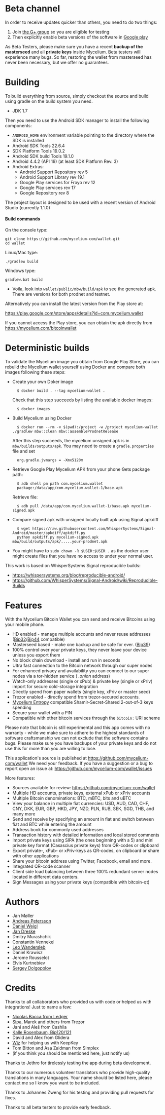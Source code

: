 Beta channel
============

In order to receive updates quicker than others, you need to do two things:

1. Join [the G+ group](https://plus.google.com/communities/102264813364583686576)
so you are eligible for testing
2. Then explicitly enable beta versions of the software in
[Google play](https://play.google.com/apps/testing/com.mycelium.wallet)

As Beta Testers, please make sure you have a recent **backup of the masterseed** and
all **private keys** inside Mycelium. Beta testers will experience many bugs.
So far, restoring the wallet from masterseed has never been necessary, but we offer no guarantees.

Building
========

To build everything from source, simply checkout the source and build using gradle
on the build system you need.

 * JDK 1.7

Then you need to use the Android SDK manager to install the following components:

 * `ANDROID_HOME` environment variable pointing to the directory where the SDK is installed
 * Android SDK Tools 22.6.4
 * SDK Platform Tools 19.0.2
 * Android SDK build Tools 19.1.0
 * Android 4.4.2 (API 19) (at least SDK Platform Rev. 3)
 * Android Extras:
    * Android Support Repository rev 5
    * Android Support Library rev 19.1
    * Google Play services for Froyo rev 12
    * Google Play services rev 17
    * Google Repository rev 8


The project layout is designed to be used with a recent version of Android Studio (currently 1.1.0)

#### Build commands

On the console type:

    git clone https://github.com/mycelium-com/wallet.git
    cd wallet

Linux/Mac type:

    ./gradlew build

Windows type:

    gradlew.bat build

 - Voila, look into `wallet/public/mbw/build/apk` to see the generated apk. 
   There are versions for both prodnet and testnet.

Alternatively you can install the latest version from the Play store at:

https://play.google.com/store/apps/details?id=com.mycelium.wallet

If you cannot access the Play store, you can obtain the apk directly from https://mycelium.com/bitcoinwallet

Deterministic builds
====================

To validate the Mycelium image you obtain from Google Play Store, you can rebuild the Mycelium wallet yourself using
Docker and compare both images following these steps:
 
* Create your own Doker image

        $ docker build . --tag mycelium-wallet .

  Check that this step succeeds by listing the available docker images:

        $ docker images 

* Build Mycelium using Docker

        $ docker run --rm -v $(pwd):/project -w /project mycelium-wallet ./gradlew mbw::clean mbw::assembleProdnetRelease

  After this step succeeds, the mycelium unsigned apk is in `mbw/builds/outputs/apk`.
  You may need to create a `gradle.properties` file and set
  
        org.gradle.jvmargs = -Xmx5120m

* Retrieve Google Play Mycelium APK from your phone
  Gets package path:

        $ adb shell pm path com.mycelium.wallet
        package:/data/app/com.mycelium.wallet-1/base.apk

  Retrieve file:

        $ adb pull /data/app/com.mycelium.wallet-1/base.apk mycelium-signed.apk

* Compare signed apk with unsigned locally built apk using Signal apkdiff

        $ wget https://raw.githubusercontent.com/WhisperSystems/Signal-Android/master/apkdiff/apkdiff.py
        python apkdiff.py mycelium-signed.apk mbw/build/outputs/apk/.....your-prodnet.apk
        
* You might have to `sudo chown -R $USER:$USER .` as the docker user might create files that you have no access to under your normal user.

This work is based on WhisperSystems Signal reproducible builds:

* https://whispersystems.org/blog/reproducible-android/
* https://github.com/WhisperSystems/Signal-Android/wiki/Reproducible-Builds


Features
========

With the Mycelium Bitcoin Wallet you can send and receive Bitcoins using your mobile phone.

 - HD enabled - manage multiple accounts and never reuse addresses ([Bip32](https://github.com/bitcoin/bips/blob/master/bip-0032.mediawiki)/[Bip44](https://github.com/bitcoin/bips/blob/master/bip-0044.mediawiki) compatible)
 - Masterseed based - make one backup and be safe for ever. ([Bip39](https://github.com/bitcoin/bips/blob/master/bip-0039.mediawiki))
 - 100% control over your private keys, they never leave your device unless you export them
 - No block chain download - install and run in seconds
 - Ultra fast connection to the Bitcoin network through our super nodes
 - For enhanced privacy and availability you can connect to our super nodes via a tor-hidden service ( *.onion* address)
 - Watch-only addresses (single or xPub) & private key (single or xPriv) import for secure cold-storage integration
 - Directly spend from paper wallets (single key, xPriv or master seed)
 - Trezor enabled - directly spend from trezor-secured accounts.
 - [Mycelium Entropy](https://mycelium.com/entropy) compatible Shamir-Secret-Shared 2-out-of-3 keys spending
 - Secure your wallet with a PIN
 - Compatible with other bitcoin services through the `bitcoin:` URI scheme
 

Please note that bitcoin is still experimental and this app comes with no warranty - while we make sure to adhere to the highest standards of software craftsmanship we can not exclude that the software contains bugs. Please make sure you have backups of your private keys and do not use this for more than you are willing to lose.

This application's source is published at https://github.com/mycelium-com/wallet
We need your feedback. If you have a suggestion or a bug to report open an issue at: https://github.com/mycelium-com/wallet/issues

More features:
 - Sources available for review:  https://github.com/mycelium-com/wallet
 - Multiple HD accounts, private keys, external xPub or xPriv accounts
 - Multiple Bitcoin denominations: BTC, mBTC, bits and uBTC
 - View your balance in multiple fiat currencies: USD, AUD, CAD, CHF, CNY, DKK, EUR, GBP, HKD, JPY, NZD, PLN, RUB, SEK, SGD, THB, and many more
 - Send and receive by specifying an amount in fiat and switch between fiat and BTC while entering the amount
 - Address book for commonly used addresses
 - Transaction history with detailed information and local stored comments
 - Import private keys using SIPA (the ones beginning with a 5) and mini private key format (Casascius private keys) from QR-codes or clipboard
 - Export private-, xPub- or xPriv-keys as QR-codes, on clipboard or share with other applications
 - Share your bitcoin address using Twitter, Facebook, email and more.
 - Integrated QR-code scanner
 - Client side load balancing between three 100% redundant server nodes located in different data centers.
 - Sign Messages using your private keys (compatible with bitcoin-qt)

Authors
=======
 - Jan Møller
 - [Andreas Petersson](https://github.com/apetersson)
 - [Daniel Weigl](https://github.com/DanielWeigl)
 - [Jan Dreske](https://github.com/jandreske)
 - Dmitry Murashchik
 - Constantin Vennekel
 - [Leo Wandersleb](https://github.com/Giszmo)
 - Daniel Krawisz
 - Jerome Rousselot
 - Elvis Kurtnebiev
 - [Sergey Dolgopolov](https://github.com/itserg)

Credits
=======
Thanks to all collaborators who provided us with code or helped us with integrations!
Just to name a few:

 - [Nicolas Bacca from Ledger](https://github.com/btchip)
 - Sipa, Marek and others from Trezor
 - Jani and Aleš from Cashila
 - [Kalle Rosenbaum, Bip120/121](https://github.com/kallerosenbaum)
 - David and Alex from Glidera
 - [Wiz](https://twitter.com/wiz) for helping us with KeepKey
 - Tom Bitton and Asa Zaidman from Simplex
 - (if you think you should be mentioned here, just notify us)

Thanks to Jethro for tirelessly testing the app during beta development.

Thanks to our numerous volunteer translators who provide high-quality translations in many languages. Your name should be listed here, please contact me so I know you want to be included.

Thanks to Johannes Zweng for his testing and providing pull requests for fixes.

Thanks to all beta testers to provide early feedback.

